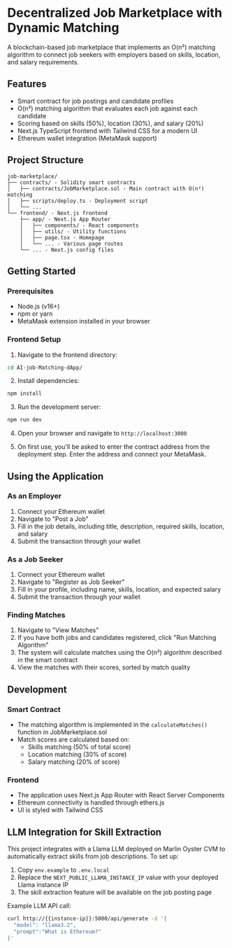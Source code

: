 # Decentralized Job Marketplace with Dynamic Matching

A blockchain-based job marketplace that implements an O(n²) matching algorithm to connect job seekers with employers based on skills, location, and salary requirements.

## Features

- Smart contract for job postings and candidate profiles
- O(n²) matching algorithm that evaluates each job against each candidate
- Scoring based on skills (50%), location (30%), and salary (20%)
- Next.js TypeScript frontend with Tailwind CSS for a modern UI
- Ethereum wallet integration (MetaMask support)

## Project Structure

```
job-marketplace/
├── contracts/ - Solidity smart contracts
│   ├── contracts/JobMarketplace.sol - Main contract with O(n²) matching
│   ├── scripts/deploy.ts - Deployment script
│   └── ...
└── frontend/ - Next.js frontend
    ├── app/ - Next.js App Router
    │   ├── components/ - React components
    │   ├── utils/ - Utility functions
    │   ├── page.tsx - Homepage
    │   └── ... - Various page routes
    └── ... - Next.js config files
```

## Getting Started

### Prerequisites

- Node.js (v16+)
- npm or yarn
- MetaMask extension installed in your browser

### Frontend Setup

1. Navigate to the frontend directory:

```bash
cd AI-job-Matching-dApp/
```

2. Install dependencies:

```bash
npm install
```

3. Run the development server:

```bash
npm run dev
```

4. Open your browser and navigate to `http://localhost:3000`

5. On first use, you'll be asked to enter the contract address from the deployment step. Enter the address and connect your MetaMask.

## Using the Application

### As an Employer

1. Connect your Ethereum wallet
2. Navigate to "Post a Job"
3. Fill in the job details, including title, description, required skills, location, and salary
4. Submit the transaction through your wallet

### As a Job Seeker

1. Connect your Ethereum wallet
2. Navigate to "Register as Job Seeker"
3. Fill in your profile, including name, skills, location, and expected salary
4. Submit the transaction through your wallet

### Finding Matches

1. Navigate to "View Matches"
2. If you have both jobs and candidates registered, click "Run Matching Algorithm"
3. The system will calculate matches using the O(n²) algorithm described in the smart contract
4. View the matches with their scores, sorted by match quality

## Development

### Smart Contract

- The matching algorithm is implemented in the `calculateMatches()` function in JobMarketplace.sol
- Match scores are calculated based on:
  - Skills matching (50% of total score)
  - Location matching (30% of score)
  - Salary matching (20% of score)

### Frontend

- The application uses Next.js App Router with React Server Components
- Ethereum connectivity is handled through ethers.js
- UI is styled with Tailwind CSS

## LLM Integration for Skill Extraction

This project integrates with a Llama LLM deployed on Marlin Oyster CVM to automatically extract skills from job descriptions. To set up:

1. Copy `env.example` to `.env.local`
2. Replace the `NEXT_PUBLIC_LLAMA_INSTANCE_IP` value with your deployed Llama instance IP
3. The skill extraction feature will be available on the job posting page

Example LLM API call:
```bash
curl http://{{instance-ip}}:5000/api/generate -d '{
  "model": "llama3.2",
  "prompt":"What is Ethereum?"
}'
```


